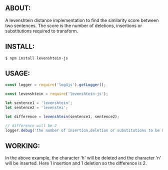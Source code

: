 ## ABOUT: ##
  A levenshtein distance implementation to find the similarity score between two sentences. The score is the number of deletions, insertions or substitutions required to transform.

## INSTALL: ##

  `$ npm install levenshtein-js`

## USAGE: ##

```javascript
const logger = require('log4js').getLogger();

const levenshtein = require('levenshtein-js');

let sentence1 = 'levenshtein';
let sentence2 = 'levenstei';

let difference = levenshtein(sentence1, sentence2);

// difference will be 2
logger.debug('the number of insertion,deletion or substitutions to be made: '+difference);`
```
## WORKING: ##

 In the above example, the character 'h' will be deleted and the character 'n' will be inserted. Here 1 insertion and 1 deletion so the difference is 2.
